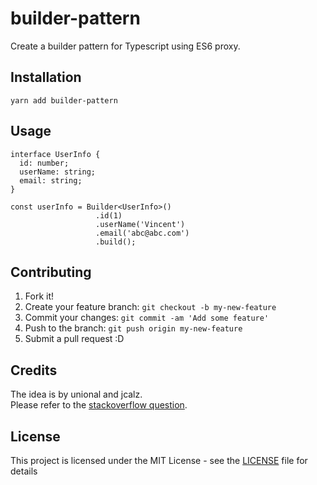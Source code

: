# builder-pattern

Create a builder pattern for Typescript using ES6 proxy.

## Installation

```
yarn add builder-pattern
```

## Usage

```
interface UserInfo {
  id: number;
  userName: string;
  email: string;
}

const userInfo = Builder<UserInfo>()
                   .id(1)
                   .userName('Vincent')
                   .email('abc@abc.com')
                   .build();
```

## Contributing

1. Fork it!
2. Create your feature branch: `git checkout -b my-new-feature`
3. Commit your changes: `git commit -am 'Add some feature'`
4. Push to the branch: `git push origin my-new-feature`
5. Submit a pull request :D

## Credits

The idea is by unional and jcalz.  
Please refer to the [stackoverflow question](https://stackoverflow.com/questions/45291644/builder-pattern-using-typescript-interfaces).

## License

This project is licensed under the MIT License - see the [LICENSE](LICENSE) file for details
